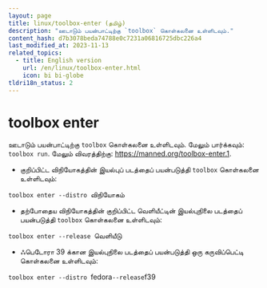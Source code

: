 ```yaml
---
layout: page
title: linux/toolbox-enter (தமிழ்)
description: "ஊடாடும் பயன்பாட்டிற்கு `toolbox` கொள்கலனை உள்ளிடவும்."
content_hash: d7b3078beda74788e0c7231a06816725dbc226a4
last_modified_at: 2023-11-13
related_topics:
  - title: English version
    url: /en/linux/toolbox-enter.html
    icon: bi bi-globe
tldri18n_status: 2
---
```

# toolbox enter

ஊடாடும் பயன்பாட்டிற்கு `toolbox` கொள்கலனை உள்ளிடவும்.
மேலும் பார்க்கவும்: `toolbox run`.
மேலும் விவரத்திற்கு: <https://manned.org/toolbox-enter.1>.

- குறிப்பிட்ட விநியோகத்தின் இயல்புப் படத்தைப் பயன்படுத்தி `toolbox` கொள்கலனை உள்ளிடவும்:

`toolbox enter --distro `<span class="tldr-var badge badge-pill bg-dark-lm bg-white-dm text-white-lm text-dark-dm font-weight-bold">விநியோகம்</span>

- தற்போதைய விநியோகத்தின் குறிப்பிட்ட வெளியீட்டின் இயல்புநிலை படத்தைப் பயன்படுத்தி `toolbox` கொள்கலனை உள்ளிடவும்:

`toolbox enter --release `<span class="tldr-var badge badge-pill bg-dark-lm bg-white-dm text-white-lm text-dark-dm font-weight-bold">வெளியீடு</span>

- ஃபெடோரா 39 க்கான இயல்புநிலை படத்தைப் பயன்படுத்தி ஒரு கருவிப்பெட்டி கொள்கலனை உள்ளிடவும்:

`toolbox enter --distro `<span class="tldr-var badge badge-pill bg-dark-lm bg-white-dm text-white-lm text-dark-dm font-weight-bold">fedora</span>` --release `<span class="tldr-var badge badge-pill bg-dark-lm bg-white-dm text-white-lm text-dark-dm font-weight-bold">f39</span>
